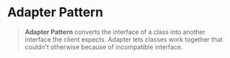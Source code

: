 # Adapter Pattern

> **Adapter Pattern** converts the interface of a class into another interface the client expects. Adapter lets classes work together that couldn't otherwise because of incompatible interface.